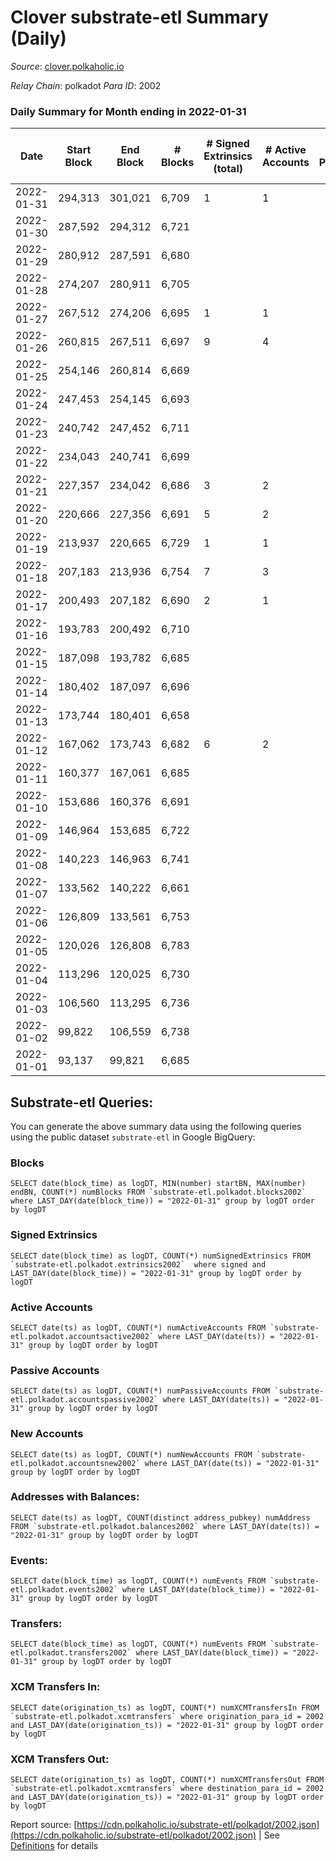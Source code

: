 # Clover substrate-etl Summary (Daily)

_Source_: [clover.polkaholic.io](https://clover.polkaholic.io)

*Relay Chain*: polkadot
*Para ID*: 2002



### Daily Summary for Month ending in 2022-01-31


| Date | Start Block | End Block | # Blocks | # Signed Extrinsics (total) | # Active Accounts | # Passive | # New | # Addresses with Balances | # Events | # Transfers | # XCM Transfers In | # XCM Transfers Out | Issues | 
| ---- | ----------- | --------- | -------- | --------------------------- | ----------------- | --------- | ----- | ------------------------- | -------- | ----------- | ------------------ | ------------------- | ------ |
| 2022-01-31 | 294,313 | 301,021 | 6,709 | 1 | 1 |  |  | 21 | 13,427 |   |   |   |  |
| 2022-01-30 | 287,592 | 294,312 | 6,721 |  |  |  |  | 21 | 13,447 |   |   |   |  |
| 2022-01-29 | 280,912 | 287,591 | 6,680 |  |  |  |  | 21 | 13,361 |   |   |   |  |
| 2022-01-28 | 274,207 | 280,911 | 6,705 |  |  |  |  | 21 | 13,412 |   |   |   |  |
| 2022-01-27 | 267,512 | 274,206 | 6,695 | 1 | 1 |  |  | 21 | 13,407 |   |   |   |  |
| 2022-01-26 | 260,815 | 267,511 | 6,697 | 9 | 4 |  |  | 20 | 13,443 | 4 ($0.73) |   |   |  |
| 2022-01-25 | 254,146 | 260,814 | 6,669 |  |  |  |  | 16 | 13,344 |   |   |   |  |
| 2022-01-24 | 247,453 | 254,145 | 6,693 |  |  |  |  | 16 | 13,388 |   |   |   |  |
| 2022-01-23 | 240,742 | 247,452 | 6,711 |  |  |  |  | 16 | 13,427 |   |   |   |  |
| 2022-01-22 | 234,043 | 240,741 | 6,699 |  |  |  |  | 16 | 13,399 |   |   |   |  |
| 2022-01-21 | 227,357 | 234,042 | 6,686 | 3 | 2 |  |  | 16 | 13,392 |   |   |   |  |
| 2022-01-20 | 220,666 | 227,356 | 6,691 | 5 | 2 |  |  | 15 | 13,405 |   |   |   |  |
| 2022-01-19 | 213,937 | 220,665 | 6,729 | 1 | 1 |  |  | 15 | 13,471 |   |   |   |  |
| 2022-01-18 | 207,183 | 213,936 | 6,754 | 7 | 3 |  |  | 14 | 13,547 | 1 ($221.29) |   |   |  |
| 2022-01-17 | 200,493 | 207,182 | 6,690 | 2 | 1 |  |  | 11 | 13,391 |   |   |   |  |
| 2022-01-16 | 193,783 | 200,492 | 6,710 |  |  |  |  | 11 | 13,422 |   |   |   |  |
| 2022-01-15 | 187,098 | 193,782 | 6,685 |  |  |  |  | 11 | 13,375 |   |   |   |  |
| 2022-01-14 | 180,402 | 187,097 | 6,696 |  |  |  |  | 11 | 13,393 |   |   |   |  |
| 2022-01-13 | 173,744 | 180,401 | 6,658 |  |  |  |  | 11 | 13,318 |   |   |   |  |
| 2022-01-12 | 167,062 | 173,743 | 6,682 | 6 | 2 |  |  | 11 | 13,429 | 2 ($154.90) |   |   |  |
| 2022-01-11 | 160,377 | 167,061 | 6,685 |  |  |  |  | 7 | 13,372 |   |   |   |  |
| 2022-01-10 | 153,686 | 160,376 | 6,691 |  |  |  |  | 7 | 13,387 |   |   |   |  |
| 2022-01-09 | 146,964 | 153,685 | 6,722 |  |  |  |  | 7 | 13,446 |   |   |   |  |
| 2022-01-08 | 140,223 | 146,963 | 6,741 |  |  |  |  | 7 | 13,487 |   |   |   |  |
| 2022-01-07 | 133,562 | 140,222 | 6,661 |  |  |  |  | 7 | 13,323 |   |   |   |  |
| 2022-01-06 | 126,809 | 133,561 | 6,753 |  |  |  |  | 7 | 13,512 |   |   |   |  |
| 2022-01-05 | 120,026 | 126,808 | 6,783 |  |  |  |  | 7 | 13,568 |   |   |   |  |
| 2022-01-04 | 113,296 | 120,025 | 6,730 |  |  |  |  | 7 | 13,465 |   |   |   |  |
| 2022-01-03 | 106,560 | 113,295 | 6,736 |  |  |  |  | 7 | 13,474 |   |   |   |  |
| 2022-01-02 | 99,822 | 106,559 | 6,738 |  |  |  |  | 7 | 13,481 |   |   |   |  |
| 2022-01-01 | 93,137 | 99,821 | 6,685 |  |  |  |  | 7 | 13,372 |   |   |   |  |

## Substrate-etl Queries:
You can generate the above summary data using the following queries using the public dataset `substrate-etl` in Google BigQuery:


### Blocks
```
SELECT date(block_time) as logDT, MIN(number) startBN, MAX(number) endBN, COUNT(*) numBlocks FROM `substrate-etl.polkadot.blocks2002`  where LAST_DAY(date(block_time)) = "2022-01-31" group by logDT order by logDT
```


### Signed Extrinsics
```
SELECT date(block_time) as logDT, COUNT(*) numSignedExtrinsics FROM `substrate-etl.polkadot.extrinsics2002`  where signed and LAST_DAY(date(block_time)) = "2022-01-31" group by logDT order by logDT
```


### Active Accounts
```
SELECT date(ts) as logDT, COUNT(*) numActiveAccounts FROM `substrate-etl.polkadot.accountsactive2002` where LAST_DAY(date(ts)) = "2022-01-31" group by logDT order by logDT
```


### Passive Accounts
```
SELECT date(ts) as logDT, COUNT(*) numPassiveAccounts FROM `substrate-etl.polkadot.accountspassive2002` where LAST_DAY(date(ts)) = "2022-01-31" group by logDT order by logDT
```


### New Accounts
```
SELECT date(ts) as logDT, COUNT(*) numNewAccounts FROM `substrate-etl.polkadot.accountsnew2002` where LAST_DAY(date(ts)) = "2022-01-31" group by logDT order by logDT
```


### Addresses with Balances:
```
SELECT date(ts) as logDT, COUNT(distinct address_pubkey) numAddress FROM `substrate-etl.polkadot.balances2002` where LAST_DAY(date(ts)) = "2022-01-31" group by logDT order by logDT
```


### Events:
```
SELECT date(block_time) as logDT, COUNT(*) numEvents FROM `substrate-etl.polkadot.events2002` where LAST_DAY(date(block_time)) = "2022-01-31" group by logDT order by logDT
```


### Transfers:
```
SELECT date(block_time) as logDT, COUNT(*) numEvents FROM `substrate-etl.polkadot.transfers2002` where LAST_DAY(date(block_time)) = "2022-01-31" group by logDT order by logDT
```


### XCM Transfers In:
```
SELECT date(origination_ts) as logDT, COUNT(*) numXCMTransfersIn FROM `substrate-etl.polkadot.xcmtransfers` where origination_para_id = 2002 and LAST_DAY(date(origination_ts)) = "2022-01-31" group by logDT order by logDT
```


### XCM Transfers Out:
```
SELECT date(origination_ts) as logDT, COUNT(*) numXCMTransfersOut FROM `substrate-etl.polkadot.xcmtransfers` where destination_para_id = 2002 and LAST_DAY(date(origination_ts)) = "2022-01-31" group by logDT order by logDT
```



Report source: [https://cdn.polkaholic.io/substrate-etl/polkadot/2002.json](https://cdn.polkaholic.io/substrate-etl/polkadot/2002.json) | See [Definitions](/DEFINITIONS.md) for details
